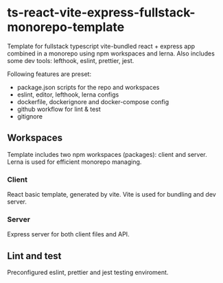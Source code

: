 # ts-react-vite-express-fullstack-monorepo-template

Template for fullstack typescript vite-bundled react + express app combined in a monorepo using npm workspaces and lerna. Also includes some dev tools: lefthook, eslint, prettier, jest.

Following features are preset:
- package.json scripts for the repo and workspaces
- eslint, editor, lefthook, lerna configs
- dockerfile, dockerignore and docker-compose config
- github workflow for lint & test
- gitignore

## Workspaces
Template includes two npm workspaces (packages): client and server. Lerna is used for efficient monorepo managing.

### Client
React basic template, generated by vite. Vite is used for bundling and dev server.

### Server
Express server for both client files and API.

## Lint and test
Preconfigured eslint, prettier and jest testing enviroment.
